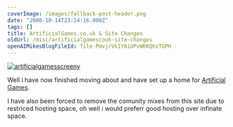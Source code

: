 ```yaml
---
coverImage: /images/fallback-post-header.png
date: "2008-10-14T23:14:16.000Z"
tags: []
title: ArtificialGames.co.uk & Site Changes
oldUrl: /misc/artificialgamescouk-site-changes
openAIMikesBlogFileId: file-PmvjrVk1Y6iUPvWKKQhzTGPH
---
```


[![](https://www.mikecann.blog/wp-content/uploads/2008/10/artificialgamesscreeny.png "artificialgamesscreeny")](www.artificialgames.co.uk)

Well i have now finished moving about and have set up a home for [Artificial Games](https://www.artificialgames.co.uk).<!-- more -->

I have also been forced to remove the comunity mixes from this site due to restriced hosting space, oh well i would preferr good hosting over infinate space.
